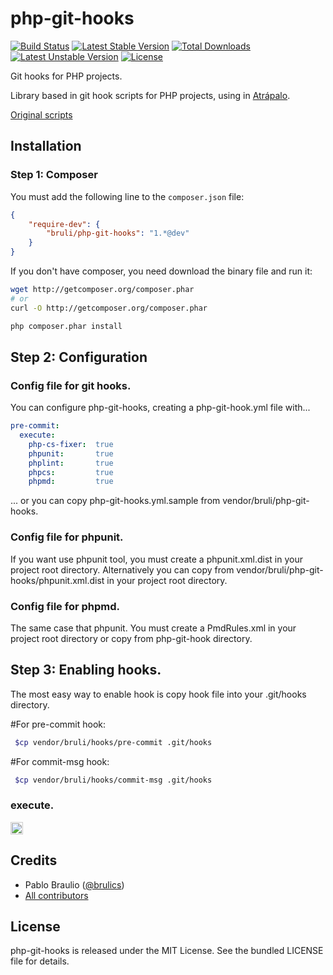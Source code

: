 php-git-hooks
=============
[![Build Status](https://travis-ci.org/bruli/php-git-hooks.svg?branch=master)](https://travis-ci.org/bruli/php-git-hooks)
[![Latest Stable Version](https://poser.pugx.org/bruli/php-git-hooks/v/stable.svg)](https://packagist.org/packages/bruli/php-git-hooks) [![Total Downloads](https://poser.pugx.org/bruli/php-git-hooks/downloads.svg)](https://packagist.org/packages/bruli/php-git-hooks) [![Latest Unstable Version](https://poser.pugx.org/bruli/php-git-hooks/v/unstable.svg)](https://packagist.org/packages/bruli/php-git-hooks) [![License](https://poser.pugx.org/bruli/php-git-hooks/license.svg)](https://packagist.org/packages/bruli/php-git-hooks)

Git hooks for PHP projects.

Library based in git hook scripts for PHP projects, using in [Atrápalo](http://atrapalo.com).

[Original scripts](http://carlosbuenosvinos.com/write-your-git-hooks-in-php-and-keep-them-under-git-control/)

## Installation

### Step 1: Composer

You must add the following line to the `composer.json` file:

``` json
{
    "require-dev": {
        "bruli/php-git-hooks": "1.*@dev"
    }
}
```

If you don't have composer, you need download the  binary file and run it:

``` bash
wget http://getcomposer.org/composer.phar
# or
curl -O http://getcomposer.org/composer.phar

php composer.phar install
```

## Step 2: Configuration
### Config file for git hooks.
You can configure php-git-hooks, creating a php-git-hook.yml file with...

``` yaml
pre-commit:
  execute:
    php-cs-fixer:  true
    phpunit:       true
    phplint:       true
    phpcs:         true
    phpmd:         true
```

... or you can copy php-git-hooks.yml.sample from vendor/bruli/php-git-hooks.

### Config file for phpunit.
If you want use phpunit tool, you must create a phpunit.xml.dist in your project root directory. 
Alternatively you can copy from vendor/bruli/php-git-hooks/phpunit.xml.dist in your project root directory.

### Config file for phpmd.
The same case that phpunit. You must create a PmdRules.xml in your project root directory or copy from php-git-hook directory.

## Step 3: Enabling hooks.

The most easy way to enable hook is copy hook file into your .git/hooks directory.

#For pre-commit hook:

``` bash
 $cp vendor/bruli/hooks/pre-commit .git/hooks
```

#For commit-msg hook:

``` bash
 $cp vendor/bruli/hooks/commit-msg .git/hooks
```

### execute.
<img style="border:1px solid #ccc; padding:1px" src="https://raw.githubusercontent.com/bruli/php-git-hooks/master/Resources/docs/images/pre-commit.png" />

## Credits

* Pablo Braulio ([@brulics](https://twitter.com/brulics))
* [All contributors](https://github.com/bruli/php-git-hooks/graphs/contributors)

## License

php-git-hooks is released under the MIT License. See the bundled LICENSE file for details.
